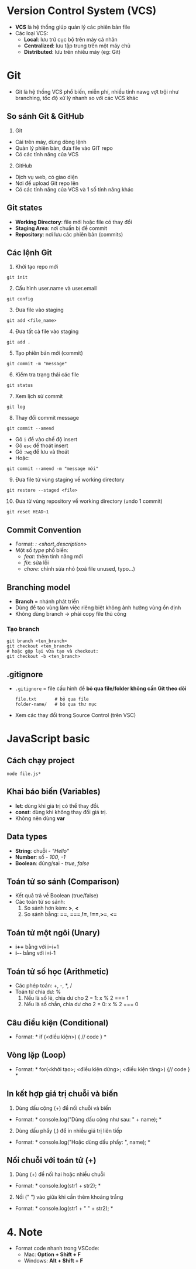 # Version Control System (VCS)
- **VCS** là hệ thống giúp quản lý các phiên bản file
- Các loại VCS:
  - **Local**: lưu trữ cục bộ trên máy cá nhân
  - **Centralized**: lưu tập trung trên một máy chủ
  - **Distributed**: lưu trên nhiều máy (eg: Git)

# Git
- Git là hệ thống VCS phổ biến, miễn phí, nhiều tính nawg vợt trội như branching, tốc độ xử lý nhanh so với các VCS khác
## So sánh Git & GitHub
1. Git
- Cài trên máy, dùng dòng lệnh
- Quản lý phiên bản, đưa file vào GIT repo
- Có các tính năng của VCS
2. GitHub
- Dịch vụ web, có giao diện
- Nơi để upload Git repo lên
- Có các tính năng của VCS và 1 số tính năng khác

## Git states
- **Working Directory**: file mới hoặc file có thay đổi
- **Staging Area**: nơi chuẩn bị để commit
- **Repository**: nơi lưu các phiên bản (commits)

## Các lệnh Git
1. Khởi tạo repo mới
```
git init
```
2. Cấu hình user.name và user.email
```
git config
```
3. Đưa file vào staging
```
git add <file_name>
```
4. Đưa tất cả file vào staging
```
git add .
```
5. Tạo phiên bản mới (commit)
```
git commit -m "message"
```
6. Kiểm tra trạng thái các file
```
git status
```
7. Xem lịch sử commit
```
git log
```
8. Thay đổi commit message
```
git commit --amend
```
- Gõ `i` để vào chế độ insert
- Gõ `esc` để thoát insert
- Gõ `:wq` để lưu và thoát
- Hoặc:
```
git commit --amend -m "message mới"
```
9. Đưa file từ vùng staging về working directory
```
git restore --staged <file>
```
10. Đưa từ vùng repository về working directory (undo 1 commit)
```
git reset HEAD~1
```

## Commit Convention
- Format: *<type>: <short_description>*
- Một số *type* phổ biến:
    - *feat*: thêm tính năng mới
    - *fix*: sửa lỗi
    - *chore*: chỉnh sửa nhỏ (xoá file unused, typo...)
  
## Branching model
- **Branch** = nhánh phát triển
- Dùng để tạo vùng làm việc riêng biệt không ảnh hưởng vùng ổn định
- Không dùng branch → phải copy file thủ công

### Tạo branch
```
git branch <ten_branch>
git checkout <ten_branch>
# hoặc gộp lại vừa tạo và checkout:
git checkout -b <ten_branch>
```

## .gitignore
- `.gitignore` = file cấu hình để **bỏ qua file/folder không cần Git theo dõi**
  ```
  file.txt       # bỏ qua file
  folder-name/   # bỏ qua thư mục
  ```
- Xem các thay đổi trong Source Control (trên VSC)


# JavaScript basic
## Cách chạy project
```
node file.js*
```

## Khai báo biến (Variables)
- **let**: dùng khi giá trị có thể thay đổi.
- **const**: dùng khi không thay đổi giá trị.
- Không nên dùng **var**

## Data types
- **String**: chuỗi - *"Hello"*
- **Number**: số - *100*, *-1*
- **Boolean**: đúng/sai - *true*, *false*

## Toán tử so sánh (Comparison)
- Kết quả trả về Boolean (true/false)
- Các toán tử so sánh:
    1. So sánh hơn kém: **>**, **<**
    2. So sánh bằng: **==**, **===**,**!=**, **!==**,**>=**, **<=**

## Toán tử một ngôi (Unary)
- **i++** bằng với i=i+1
- **i--** bằng với i=i-1

## Toán tử số học (Arithmetic)
- Các phép toán: +, -, *, /
- Toán tử chia dư: %  
    1. Nếu là số lẻ, chia dư cho 2 = 1: x % 2 === 1 
    2. Nếu là số chẵn, chia dư cho 2 = 0: x % 2 === 0

## Câu điều kiện (Conditional)
- Format: * if (<điều kiện>) { // code } *

## Vòng lặp (Loop)
- Format: * for(<khởi tạo>; <điều kiện dừng>; <điều kiện tăng>) {// code } *

## In kết hợp giá trị chuỗi và biến
1. Dùng dấu cộng (+) để nối chuỗi và biến
- Format: * console.log("Dùng dấu cộng như sau: " + name); *
2. Dùng dấu phẩy (,) để in nhiều giá trị liên tiếp
- Format: * console.log("Hoặc dùng dấu phẩy: ", name); *

## Nối chuỗi với toán tử (+)
1. Dùng (+) để nối hai hoặc nhiều chuỗi
- Format: * console.log(str1 + str2); *
2. Nối (" ") vào giữa khi cần thêm khoảng trắng
- Format: * console.log(str1 + " " + str2);  *

# 4. Note
- Format code nhanh trong VSCode:
  - Mac: **Option + Shift + F**
  - Windows: **Alt + Shift + F**